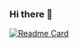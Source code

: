 ### Hi there 👋
[![Readme Card](https://github-readme-stats.vercel.app/api/pin/?username=AprKali&repo=github-readme-stats)](https://github.com/anuraghazra/github-readme-stats)

<!--
**AprKali/AprKali** is a ✨ _special_ ✨ repository because its `README.md` (this file) appears on your GitHub profile.

Here are some ideas to get you started:

- 🔭 I’m currently working on ...
- 🌱 I’m currently learning ...
- 👯 I’m looking to collaborate on ...
- 🤔 I’m looking for help with ...
- 💬 Ask me about ...
- 📫 How to reach me: ...
- 😄 Pronouns: ...
- ⚡ Fun fact: ...
-->
